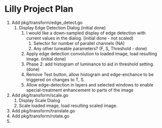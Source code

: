 # Lilly Project Plan #

1. Add pkg/transform/edge_detect.go
   1. Display Edge Detection Dialog (initial done)
      1. I would like a down-sampled display of edge detection with current values in the dialog. (initial done - not scaled)
         1. Selector for number of parallel channels (NA)
         2. Any other tuneable parameters? (F, S, Threshold - done)
      2. Apply edge detection convolution to loaded image, load resulting image. (initial done)
      3. Phase 2: add histogram of luminance to aid in threshold setting. (done)
      4. Remove Test button, allow histogram and edge-enchance to be triggered on changes to T, S.
      5. Allow edge-detection in layers and selected windows to enable special-treatment enhancement to parts of the image
2. Add pkg/transform/scale.go
   1. Display Scale Dialog
   2. Scale loaded image, load resulting scaled image.
3. Add pkg/transform/translate.go
4. Add pkg/transform/rotate.go
5.